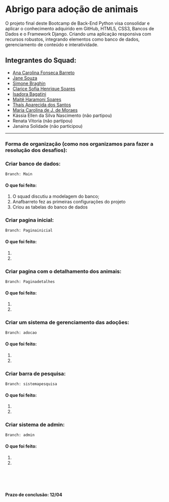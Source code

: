 # Abrigo para adoção de animais
O projeto final deste Bootcamp de Back-End Python visa consolidar e aplicar o conhecimento adquirido em GitHub, HTML5, CSS3, Bancos de Dados e o Framework Django. Criando uma aplicação responsiva com recursos robustos, integrando elementos como banco de dados, gerenciamento de conteúdo e interatividade. 

## Integrantes do Squad:

- [Ana Carolina Fonseca Barreto](https://github.com/anafbarreto)
- [Jane Souza](https://github.com/janessf)
- [Simone Braghin](https://github.com/SimoneBraghin)
- [Clarice Sofia Henrique Soares](https://github.com/claricesoares)
- [Isadora Bagatini](https://github.com/IsahBag)
- [Maitê Haramoni Soares](https://github.com/maiharamoni)
- [Thaís Aparecida dos Santos](https://github.com/ThaisAp10)
- [Maria Carolina de J. de Moraes](https://github.com/CarolinaSanches24)
- Kássia Ellen da Silva Nascimento (não partipou)
- Renata Vitoria (não partipou)
- Janaina Solidade (não participou)

---

### Forma de organização (como nos organizamos para fazer a resolução dos desafios):
### Criar banco de dados:

    Branch: Main

#### O que foi feito:
1. O squad discutiu a modelagem do banco;
2. Anafbarreto fez as primeiras configurações do projeto
3. Criou as tabelas do banco de dados

### Criar pagina inicial:

    Branch: Paginainicial

#### O que foi feito:

1.
2.

### Criar pagina com o detalhamento dos animais:

    Branch: Paginadetalhes

#### O que foi feito:

1.
2.

### Criar um sistema de gerenciamento das adoções:

    Branch: adocao

#### O que foi feito:

1.
2.

### Criar barra de pesquisa:

    Branch: sistemapesquisa

#### O que foi feito:

1.
2.

### Criar sistema de admin:

    Branch: admin

#### O que foi feito:

1.
2.







<br><br><br>  

#### Prazo de conclusão: 12/04

